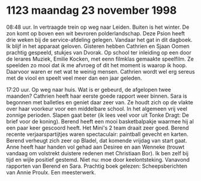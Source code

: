 # 1123 maandag 23 november 1998
08:48 uur. In vertraagde trein op weg naar Leiden. Buiten is het winter. De zon komt op boven een wit bevroren polderlandschap. Deze Psion heeft drie weken bij de service-afdeling gelegen. Vandaar het gat in dit dagboek. Ik blijf in het apparaat geloven. Gisteren hebben Cathrien en Sjaan Oomen prachtig gespeeld, stukjes van Dvorak. Op school ter inleiding op een door de lerares Muziek, Emilie Kocken, met eenn filmklas gemaakte speelfilm. Ze speelden zo mooi dat ik me afvroeg of dit het moment is waarop ik hoop. Daarvoor waren er net wat te weinig mensen. Cathrien wordt wel erg sereus met de viool en speelt veel meer dan een jaar geleden.

17:20 uur. Op weg naar huis. Wat is er gebeurd, de afgelopen twee maanden? Cathrien heeft haar eerste goede rapport weer binnen. Sara is begonnen met balletles en geniet daar zeer van. Ze houdt zich op de vlakte over haar voorkeur voor een middelbare school. In het algemeen vrij veel zonnige perioden. Slapen gaat beter (ik lees veel voor uit Tonke Dragt: De brief voor de koning). Berend heeft een mooi basketbalpakje waarmee hij al een paar keer gescoord heeft. Het Mini's 2 team draait zeer goed. Berend recente verjaarspartijtjes waren spectaculair: paintball gevecht en karten. Berend verheugt zich zeer op Bladel, dat komende vrijdag van start gaat. Anne heeft haar handen vol gehad aan Desiree en aan Wenneke (trouwt vandaag om volstrekt duistere redenen met Christiaan Bor). Ik ben zelf bij tijd en wijle positief gestemd. Niet nu: moe door keelontsteking. Vanavond rapporten van Berend en Sara. Prachtig boek gelezen: Scheepsberichten van Annie Proulx. Een meesterwerk.